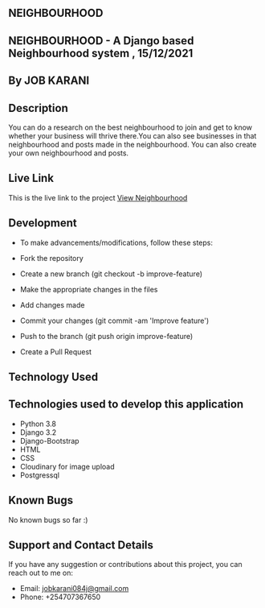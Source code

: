 ## NEIGHBOURHOOD

## NEIGHBOURHOOD - A Django based Neighbourhood system , 15/12/2021

## By JOB KARANI

## Description

You can do a research on the best neighbourhood to join and get to know whether your business will thrive there.You can also see businesses in that neighbourhood and posts made in the neighbourhood. You can also create your own neighbourhood and posts.

## Live Link

This is the live link to the project <a href="https://nhooddd.herokuapp.com/">View Neighbourhood
</a>

## Development

- To make advancements/modifications, follow these steps:

- Fork the repository
- Create a new branch (git checkout -b improve-feature)
- Make the appropriate changes in the files
- Add changes made
- Commit your changes (git commit -am 'Improve feature')
- Push to the branch (git push origin improve-feature)
- Create a Pull Request

## Technology Used

## Technologies used to develop this application

- Python 3.8
- Django 3.2
- Django-Bootstrap
- HTML
- CSS
- Cloudinary for image upload
- Postgressql

## Known Bugs

No known bugs so far :)

## Support and Contact Details

If you have any suggestion or contributions about this project, you can reach out to me on:

- Email: jobkarani084j@gmail.com
- Phone: +254707367650
